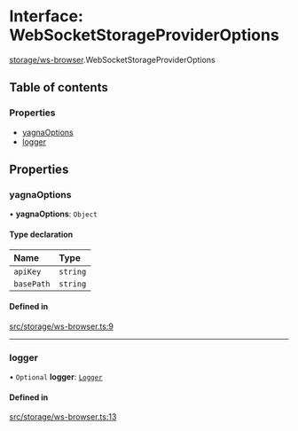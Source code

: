 # Interface: WebSocketStorageProviderOptions

[storage/ws-browser](../modules/storage_ws_browser).WebSocketStorageProviderOptions

## Table of contents

### Properties

- [yagnaOptions](storage_ws_browser.WebSocketStorageProviderOptions#yagnaoptions)
- [logger](storage_ws_browser.WebSocketStorageProviderOptions#logger)

## Properties

### yagnaOptions

• **yagnaOptions**: `Object`

#### Type declaration

| Name | Type |
| :------ | :------ |
| `apiKey` | `string` |
| `basePath` | `string` |

#### Defined in

[src/storage/ws-browser.ts:9](https://github.com/golemfactory/golem-js/blob/cbc3a8c/src/storage/ws-browser.ts#L9)

___

### logger

• `Optional` **logger**: [`Logger`](utils_logger_logger.Logger)

#### Defined in

[src/storage/ws-browser.ts:13](https://github.com/golemfactory/golem-js/blob/cbc3a8c/src/storage/ws-browser.ts#L13)
